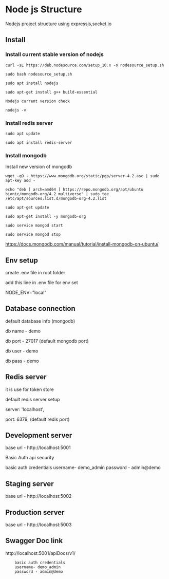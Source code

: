 # Node js Structure

Nodejs project structure using expressjs,socket.io

## Install

### Install current stable version of nodejs

```Shell
curl -sL https://deb.nodesource.com/setup_10.x -o nodesource_setup.sh

sudo bash nodesource_setup.sh

sudo apt install nodejs

sudo apt-get install g++ build-essential

Nodejs current version check

nodejs -v
```
### Install redis server
```Shell
sudo apt update

sudo apt install redis-server
```
### Install mongodb

Install new version of mongodb
```Shell
wget -qO - https://www.mongodb.org/static/pgp/server-4.2.asc | sudo apt-key add -

echo "deb [ arch=amd64 ] https://repo.mongodb.org/apt/ubuntu bionic/mongodb-org/4.2 multiverse" | sudo tee /etc/apt/sources.list.d/mongodb-org-4.2.list

sudo apt-get update

sudo apt-get install -y mongodb-org

sudo service mongod start

sudo service mongod stop
```
https://docs.mongodb.com/manual/tutorial/install-mongodb-on-ubuntu/

## Env setup
create .env file in root folder

add this line in .env file for env set

NODE_ENV="local"

## Database connection
default database info (mongodb)

db name - demo

db port - 27017 (default mongodb port)

db user - demo

db pass - demo

## Redis server 
it is use for token store

default redis server setup

server: 'localhost',

port: 6379, (default redis port)

## Development server
base url -
   http://localhost:5001

Basic Auth api security 

basic auth credentials
username- demo_admin
password - admin@demo    

## Staging server
base url -
   http://localhost:5002

## Production server
base url -
   http://localhost:5003

## Swagger Doc link

http://localhost:5001/apiDocs/v1/
```Shell
    basic auth credentials
    username- demo_admin
    password - admin@demo    
```
